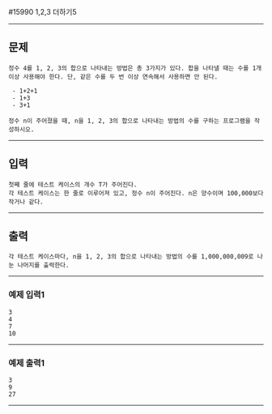 #15990 1,2,3 더하기5

------------
## 문제

```
정수 4를 1, 2, 3의 합으로 나타내는 방법은 총 3가지가 있다. 합을 나타낼 때는 수를 1개 이상 사용해야 한다. 단, 같은 수를 두 번 이상 연속해서 사용하면 안 된다.

 - 1+2+1
 - 1+3
 - 3+1

정수 n이 주어졌을 때, n을 1, 2, 3의 합으로 나타내는 방법의 수를 구하는 프로그램을 작성하시오.
```
------------
## 입력
```
첫째 줄에 테스트 케이스의 개수 T가 주어진다. 
각 테스트 케이스는 한 줄로 이루어져 있고, 정수 n이 주어진다. n은 양수이며 100,000보다 작거나 같다.
```
------------
## 출력
```
각 테스트 케이스마다, n을 1, 2, 3의 합으로 나타내는 방법의 수를 1,000,000,009로 나눈 나머지를 출력한다.
```
----------
### 예제 입력1

```
3
4
7
10
```
-------
### 예제 출력1
```
3
9
27
```
-----
